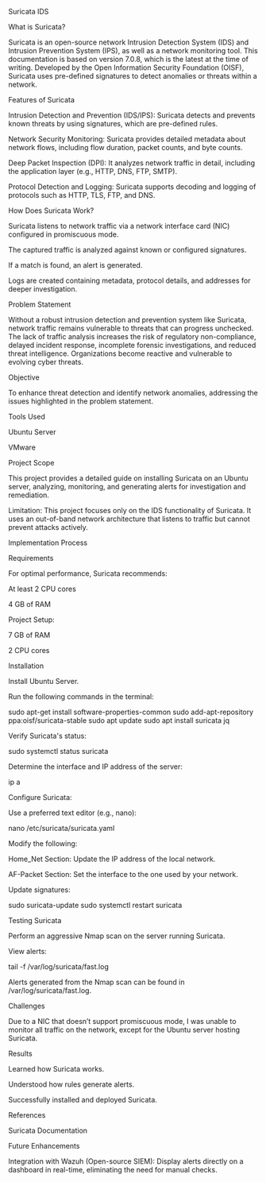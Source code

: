 Suricata IDS

What is Suricata?

Suricata is an open-source network Intrusion Detection System (IDS) and Intrusion Prevention System (IPS), as well as a network monitoring tool. This documentation is based on version 7.0.8, which is the latest at the time of writing. Developed by the Open Information Security Foundation (OISF), Suricata uses pre-defined signatures to detect anomalies or threats within a network.

Features of Suricata

Intrusion Detection and Prevention (IDS/IPS): Suricata detects and prevents known threats by using signatures, which are pre-defined rules.

Network Security Monitoring: Suricata provides detailed metadata about network flows, including flow duration, packet counts, and byte counts.

Deep Packet Inspection (DPI): It analyzes network traffic in detail, including the application layer (e.g., HTTP, DNS, FTP, SMTP).

Protocol Detection and Logging: Suricata supports decoding and logging of protocols such as HTTP, TLS, FTP, and DNS.

How Does Suricata Work?

Suricata listens to network traffic via a network interface card (NIC) configured in promiscuous mode.

The captured traffic is analyzed against known or configured signatures.

If a match is found, an alert is generated.

Logs are created containing metadata, protocol details, and addresses for deeper investigation.

Problem Statement

Without a robust intrusion detection and prevention system like Suricata, network traffic remains vulnerable to threats that can progress unchecked. The lack of traffic analysis increases the risk of regulatory non-compliance, delayed incident response, incomplete forensic investigations, and reduced threat intelligence. Organizations become reactive and vulnerable to evolving cyber threats.

Objective

To enhance threat detection and identify network anomalies, addressing the issues highlighted in the problem statement.

Tools Used

Ubuntu Server

VMware

Project Scope

This project provides a detailed guide on installing Suricata on an Ubuntu server, analyzing, monitoring, and generating alerts for investigation and remediation.

Limitation: This project focuses only on the IDS functionality of Suricata. It uses an out-of-band network architecture that listens to traffic but cannot prevent attacks actively.

Implementation Process

Requirements

For optimal performance, Suricata recommends:

At least 2 CPU cores

4 GB of RAM

Project Setup:

7 GB of RAM

2 CPU cores

Installation

Install Ubuntu Server.

Run the following commands in the terminal:

sudo apt-get install software-properties-common
sudo add-apt-repository ppa:oisf/suricata-stable
sudo apt update
sudo apt install suricata jq

Verify Suricata's status:

sudo systemctl status suricata

Determine the interface and IP address of the server:

ip a

Configure Suricata:

Use a preferred text editor (e.g., nano):

nano /etc/suricata/suricata.yaml

Modify the following:

Home_Net Section: Update the IP address of the local network.

AF-Packet Section: Set the interface to the one used by your network.

Update signatures:

sudo suricata-update
sudo systemctl restart suricata

Testing Suricata

Perform an aggressive Nmap scan on the server running Suricata.

View alerts:

tail -f /var/log/suricata/fast.log

Alerts generated from the Nmap scan can be found in /var/log/suricata/fast.log.

Challenges

Due to a NIC that doesn’t support promiscuous mode, I was unable to monitor all traffic on the network, except for the Ubuntu server hosting Suricata.

Results

Learned how Suricata works.

Understood how rules generate alerts.

Successfully installed and deployed Suricata.

References

Suricata Documentation

Future Enhancements

Integration with Wazuh (Open-source SIEM): Display alerts directly on a dashboard in real-time, eliminating the need for manual checks.
